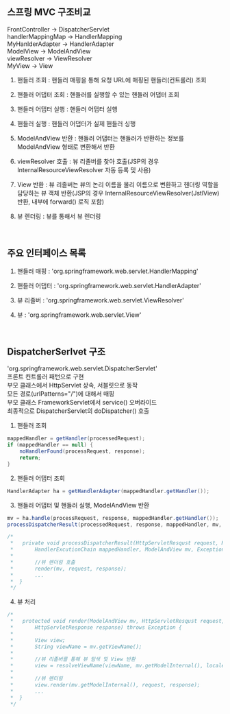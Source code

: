 ## 스프링 MVC 구조비교
FrontController -&gt; DispatcherServlet  
handlerMappingMap -&gt; HandlerMapping  
MyHanlderAdapter -&gt; HandlerAdapter  
ModelView -&gt; ModelAndView  
viewResolver -&gt; ViewResolver  
MyView -&gt; View  


1. 핸들러 조회 : 핸들러 매핑을 통해 요청 URL에 매핑된 핸들러(컨트롤러) 조회  

2. 핸들러 어댑터 조회 : 핸들러를 실행할 수 있는 핸들러 어댑터 조회  

3. 핸들러 어댑터 실행 : 핸들러 어댑터 실행  

4. 핸들러 실행 : 핸들러 어댑터가 실제 핸들러 싱행  

5. ModelAndView 반환 : 핸들러 어댑터는 핸들러가 반환하는 정보를 ModelAndView 형태로 변환해서 반환  

6. viewResolver 호출 : 뷰 리졸버를 찾아 호출(JSP의 경우 InternalResourceViewResolver 자동 등록 및 사용)  

7. View 반환 : 뷰 리졸버는 뷰의 논리 이름을 물리 이름으로 변환하고 헨더링 역할을 담당하는 뷰 객체 반환(JSP의 경우 InternalResourceViewResolver(JstlView) 반환, 내부에 forward() 로직 포함)  

8. 뷰 렌더링 : 뷰를 통해서 뷰 렌더링  

<br>

## 주요 인터페이스 목록
1. 핸들러 매핑 : 'org.springframework.web.servlet.HandlerMapping'

2. 핸들러 어댑터 : 'org.springframework.web.servlet.HandlerAdapter'

3. 뷰 리졸버 : 'org.springframework.web.servlet.ViewResolver'

4. 뷰 : 'org.springframework.web.servlet.View'

<br>

## DispatcherSerlvet 구조
'org.springframework.web.servlet.DispatcherServlet'  
프론트 컨트롤러 패턴으로 구현  
부모 클래스에서 HttpServlet 상속, 서블릿으로 동작  
모든 경로(urlPatterns="/")에 대해서 매핑  
부모 클래스 FrameworkServlet에서 service() 오버라이드  
최종적으로 DispatcherServlet의 doDispatcher() 호출  
  
1. 핸들러 조회
````java
mappedHandler = getHandler(processedRequest);
if (mappedHandler == null) {
    noHandlerFound(processRequest, response);
    return;
}
````

2. 핸들러 어댑터 조회
````java
HandlerAdapter ha = getHandlerAdapter(mappedHandler.getHandler());
````

3. 핸들러 어댑터 및 핸들러 실행, ModelAndView 반환
````java
mv = ha.handle(processRequest, response, mappedHandler.getHandler());
processDispatcherResult(processedRequest, response, mappedHandler, mv, dispatchException);

/*
 *   private void processDispatcherResult(HttpServletResqust request, HttpServletResponse response,
 *       HandlerExcutionChain mappedHandler, ModelAndView mv, Exception exception) throws Exception {
 *
 *       //뷰 렌더링 호출
 *       render(mv, request, response);
 *       ...
 *  }
 */
````
    
4. 뷰 처리
````java
/*
 *   protected void render(ModelAndView mv, HttpServletResqust request, 
 *       HttpServletResponse response) throws Exception {
 *
 *       View view;       
 *       String viewName = mv.getViewName();
 *
 *       //뷰 리졸버를 통해 뷰 탐색 및 View 반환
 *       view = resolveViewName(viewName, mv.getModelInternal(), locale, request);
 *        
 *       //뷰 렌터링
 *       view.render(mv.getModelInternal(), request, response);
 *       ...
 *  }
 */
````
<br>
